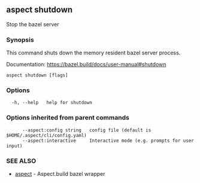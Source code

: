 ## aspect shutdown

Stop the bazel server

### Synopsis

This command shuts down the memory resident bazel server process.

Documentation: <https://bazel.build/docs/user-manual#shutdown>

```
aspect shutdown [flags]
```

### Options

```
  -h, --help   help for shutdown
```

### Options inherited from parent commands

```
      --aspect:config string   config file (default is $HOME/.aspect/cli/config.yaml)
      --aspect:interactive     Interactive mode (e.g. prompts for user input)
```

### SEE ALSO

* [aspect](aspect.md)	 - Aspect.build bazel wrapper

